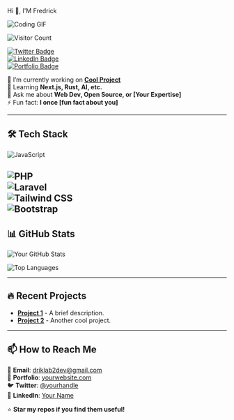 Hi 👋, I'M Fredrick

![Coding GIF](https://media.giphy.com/media/L1R1tvI9svkIWwpVYr/giphy.gif)

![Visitor Count](https://visitor-badge.laobi.icu/badge?page_id=fredd101.fredd101)

[![Twitter Badge](https://img.shields.io/badge/-Twitter-1DA1F2?style=flat&logo=twitter&logoColor=white)](https://twitter.com/yourhandle)  
[![LinkedIn Badge](https://img.shields.io/badge/-LinkedIn-0077B5?style=flat&logo=linkedin&logoColor=white)](https://linkedin.com/in/yourprofile)  
[![Portfolio Badge](https://img.shields.io/badge/🌐-Portfolio-FF5722?style=flat)](https://yourportfolio.com) 


🔭 I’m currently working on **[Cool Project](https://github.com/fredd101/exotic-wheels-liart.vercel.app)**  
🌱 Learning **Next.js, Rust, AI, etc.**  
💬 Ask me about **Web Dev, Open Source, or [Your Expertise]**  
⚡ Fun fact: **I once [fun fact about you]**  

---

## **🛠 Tech Stack**  
![JavaScript](https://img.shields.io/badge/-JavaScript-F7DF1E?style=flat&logo=javascript&logoColor=black)  

![PHP](https://img.shields.io/badge/-PHP-777BB4?style=flat&logo=php&logoColor=white)  
![Laravel](https://img.shields.io/badge/-Laravel-FF2D20?style=flat&logo=laravel&logoColor=white)  
![Tailwind CSS](https://img.shields.io/badge/-Tailwind_CSS-38B2AC?style=flat&logo=tailwind-css&logoColor=white)  
![Bootstrap](https://img.shields.io/badge/-Bootstrap-7952B3?style=flat&logo=bootstrap&logoColor=white)  
---

## **📊 GitHub Stats**  
![Your GitHub Stats](https://github-readme-stats.vercel.app/api?fredd101=fredd101&show_icons=true&theme=radical)  

![Top Languages](https://github-readme-stats.vercel.app/api/top-langs/?username=yourusername&layout=compact&theme=dark)  

---

## **🔥 Recent Projects**  
- **[Project 1](https://github.com/yourusername/project1)** - A brief description.  
- **[Project 2](https://github.com/yourusername/project2)** - Another cool project.  

---

## **📫 How to Reach Me**  
📧 **Email**: driklab2dev@gmail.com  
🔗 **Portfolio**: [yourwebsite.com](https://yourwebsite.com)  
🐦 **Twitter**: [@yourhandle](https://twitter.com/yourhandle)  
💼 **LinkedIn**: [Your Name](https://linkedin.com/in/yourprofile)  

⭐ **Star my repos if you find them useful!** 

<!--
**Fredd101/Fredd101** is a ✨ _special_ ✨ repository because its `README.md` (this file) appears on your GitHub profile.

Here are some ideas to get you started:

- 🔭 I’m currently working on ...
- 🌱 I’m currently learning ...
- 👯 I’m looking to collaborate on ...
- 🤔 I’m looking for help with ...
- 💬 Ask me about ...
- 📫 How to reach me: ...
- 😄 Pronouns: ...
- ⚡ Fun fact: ...
-->
